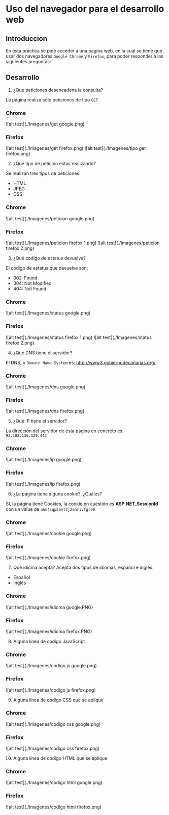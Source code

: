 # Uso del navegador para el desarrollo web

## Introduccion

En esta practica se pide acceder a una pagina web, en la cual se tiene que usar dos navegadores `Google Chrome` y `Firefox`, para poder responder a las siguientes preguntas: 

## Desarrollo

1. ¿Que peticiones desencadena la consulta?

La página realiza sólo peticiones de tipo `GET`

### Chrome
![alt test](./Imagenes/get google.png)
### Firefox
![alt test](./Imagenes/get firefox.png)
![alt test](./Imagenes/tipo get firefox.png)

2. ¿Qué tipo de petición estas realizando?

Se realizan tres tipos de peticiones: 
* HTML
* JPEG
* CSS

### Chrome
![alt test](./Imagenes/peticion google.png)
### Firefox
![alt test](./Imagenes/peticion firefox 1.png)
![alt test](./Imagenes/peticion firefox 2.png)

3. ¿Qué codigo de estatus devuelve?

El código de estatus que devuelve son:
* 302: Found
* 304: Not Modified
* 404: Not Found

### Chrome
![alt test](./Imagenes/status google.png)
### Firefox
![alt test](./Imagenes/status firefox 1.png)
![alt test](./Imagenes/status firefox 2.png)

4. ¿Qué DNS tiene el servidor?

El DNS, o `Domain Name System` es: http://www3.gobiernodecanarias.org/

### Chrome
![alt test](./Imagenes/dns google.png)
### Firefox
![alt test](./Imagenes/dns firefox.png)

5. ¿Qué IP tiene el servidor?

La dirección del servidor de esta página en concreto es: `93.188.136.129:443`

### Chrome
![alt test](./Imagenes/ip google.png)
### Firefox
![alt test](./Imagenes/ip firefox.png)

6. ¿La página tiene alguna cookie?, ¿Cuáles?

Sí, la página tiene Cookies, la cookie en cuestión es **ASP.NET_SessionId** con un value de `ahn4sqp2bvt2j2ehrlvfgte0`

### Chrome
![alt test](./Imagenes/cookie google.png)
### Firefox
![alt test](./Imagenes/cookie firefox.png)

7. Que idioma acepta?
Acepta dos tipos de idiomas, español e inglés.
* Español
* Inglés

### Chrome
![alt test](./Imagenes/idioma google.PNG)
### Firefox
![alt test](./Imagenes/idioma firefox.PNG)

8. Alguna línea de codigo JavaScript

### Chrome
![alt test](./Imagenes/codigo js google.png)
### Firefox
![alt test](./Imagenes/codigo js firefox.png)

9. Alguna línea de codigo CSS que se aplique

### Chrome
![alt test](./Imagenes/codigo css google.png)
### Firefox
![alt test](./Imagenes/codigo css firefox.png)

10. Alguna línea de codigo HTML que se aplique

### Chrome
![alt test](./Imagenes/codigo html google.png)
### Firefox
![alt test](./Imagenes/codigo html firefox.png)
